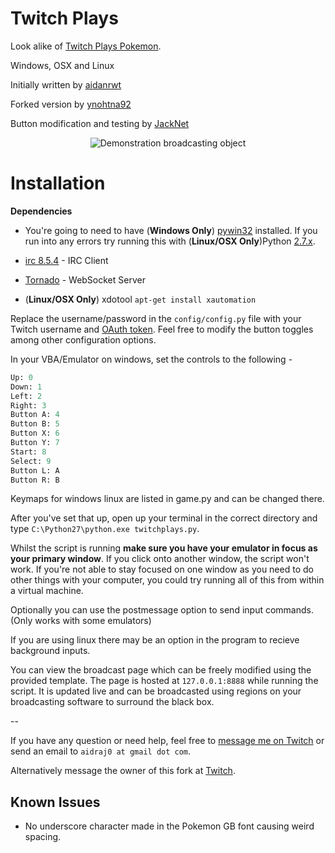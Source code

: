 Twitch Plays
==================================

Look alike of [Twitch Plays Pokemon](http://twitch.tv/twitchplayspokemon).

Windows, OSX and Linux

Initially written by [aidanrwt](https://github.com/aidanrwt)

Forked version by [ynohtna92](https://github.com/ynohtna92)

Button modification and testing by [JackNet](https://github.com/Jacknet)

<p align="center">
  <img src="https://camo.githubusercontent.com/c75af50cf9fbbb206d7ec171d1a3925ba6ef3f9d/68747470733a2f2f662e636c6f75642e6769746875622e636f6d2f6173736574732f323234353331382f323234333530322f62643330356564322d396432632d313165332d393733642d3237636633393830646361372e706e67" alt="Demonstration broadcasting object">
</p>

Installation
============

**Dependencies**

* You're going to need to have (**Windows Only**) [pywin32](http://sourceforge.net/projects/pywin32/) installed. If you run into any errors try running this with (**Linux/OSX Only**)Python [2.7.x](http://www.python.org/download/releases/2.7/).

* [irc 8.5.4](https://pypi.python.org/pypi/irc) - IRC Client

* [Tornado](http://www.tornadoweb.org/en/stable/) - WebSocket Server

* (**Linux/OSX Only**) xdotool `apt-get install xautomation` 


Replace the username/password in the `config/config.py` file with your Twitch username and [OAuth token](http://www.twitchapps.com/tmi/). Feel free to modify the button toggles among other configuration options.

In your VBA/Emulator on windows, set the controls to the following -

```python
Up: 0
Down: 1
Left: 2
Right: 3
Button A: 4
Button B: 5
Button X: 6
Button Y: 7
Start: 8
Select: 9
Button L: A
Button R: B
```
Keymaps for windows linux are listed in game.py and can be changed there. 

After you've set that up, open up your terminal in the correct directory and type `C:\Python27\python.exe twitchplays.py`.

Whilst the script is running **make sure you have your emulator in focus as your primary window**. If you click onto another window, the script won't work. If you're not able to stay focused on one window as you need to do other things with your computer, you could try running all of this from within a virtual machine.

Optionally you can use the postmessage option to send input commands. (Only works with some emulators)

If you are using linux there may be an option in the program to recieve background inputs. 


You can view the broadcast page which can be freely modified using the provided template. 
The page is hosted at `127.0.0.1:8888` while running the script. 
It is updated live and can be broadcasted using regions on your broadcasting software to surround the black box.


--

If you have any question or need help, feel free to [message me on Twitch](http://www.twitch.tv/message/compose?to=aidraj_) or send an email to `aidraj0 at gmail dot com`.

Alternatively message the owner of this fork at [Twitch](http://www.twitch.tv/message/compose?to=anth92).

Known Issues
------------

- No underscore character made in the Pokemon GB font causing weird spacing.
